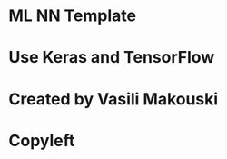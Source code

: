 #
#   ML NN Template
#   Use Keras and TensorFlow
#
#   Created by Vasili Makouski
#
#   Copyleft
#
